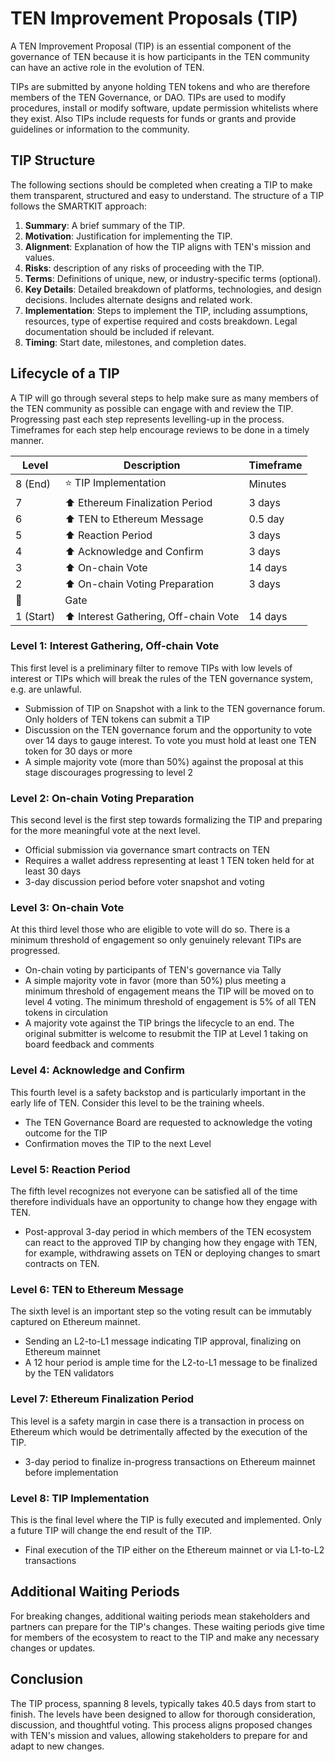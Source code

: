 # TEN Improvement Proposals (TIP)

A TEN Improvement Proposal (TIP) is an essential component of the governance of TEN because it is how participants in the TEN community can have an active role in the evolution of TEN.

TIPs are submitted by anyone holding TEN tokens and who are therefore members of the TEN Governance, or DAO. TIPs are used to modify procedures, install or modify software, update permission whitelists where they exist. Also TIPs include requests for funds or grants and provide guidelines or information to the community.

## TIP Structure[​](#tip-structure "Direct link to TIP Structure")

The following sections should be completed when creating a TIP to make them transparent, structured and easy to understand. The structure of a TIP follows the SMARTKIT approach:

1. **Summary**: A brief summary of the TIP.
2. **Motivation**: Justification for implementing the TIP.
3. **Alignment**: Explanation of how the TIP aligns with TEN's mission and values.
4. **Risks**: description of any risks of proceeding with the TIP.
5. **Terms**: Definitions of unique, new, or industry-specific terms (optional).
6. **Key Details**: Detailed breakdown of platforms, technologies, and design decisions. Includes alternate designs and related work.
7. **Implementation**: Steps to implement the TIP, including assumptions, resources, type of expertise required and costs breakdown. Legal documentation should be included if relevant.
8. **Timing**: Start date, milestones, and completion dates.

## Lifecycle of a TIP[​](#lifecycle-of-a-tip "Direct link to Lifecycle of a TIP")

A TIP will go through several steps to help make sure as many members of the TEN community as possible can engage with and review the TIP. Progressing past each step represents levelling-up in the process. Timeframes for each step help encourage reviews to be done in a timely manner.

| Level     | Description                           | Timeframe |
| --------- | ------------------------------------- | --------- |
| 8 (End)   | ⭐ TIP Implementation                 | Minutes   |
| 7         | ⬆️ Ethereum Finalization Period       | 3 days    |
| 6         | ⬆️ TEN to Ethereum Message            | 0.5 day   |
| 5         | ⬆️ Reaction Period                    | 3 days    |
| 4         | ⬆️ Acknowledge and Confirm            | 3 days    |
| 3         | ⬆️ On-chain Vote                      | 14 days   |
| 2         | ⬆️ On-chain Voting Preparation        | 3 days    |
| 🛑        | Gate                                  |           |
| 1 (Start) | ⬆️ Interest Gathering, Off-chain Vote | 14 days   |

### Level 1: Interest Gathering, Off-chain Vote[​](#level-1-interest-gathering-off-chain-vote "Direct link to Level 1: Interest Gathering, Off-chain Vote")

This first level is a preliminary filter to remove TIPs with low levels of interest or TIPs which will break the rules of the TEN governance system, e.g. are unlawful.

* Submission of TIP on Snapshot with a link to the TEN governance forum. Only holders of TEN tokens can submit a TIP
* Discussion on the TEN governance forum and the opportunity to vote over 14 days to gauge interest. To vote you must hold at least one TEN token for 30 days or more
* A simple majority vote (more than 50%) against the proposal at this stage discourages progressing to level 2

### Level 2: On-chain Voting Preparation[​](#level-2-on-chain-voting-preparation "Direct link to Level 2: On-chain Voting Preparation")

This second level is the first step towards formalizing the TIP and preparing for the more meaningful vote at the next level.

* Official submission via governance smart contracts on TEN
* Requires a wallet address representing at least 1 TEN token held for at least 30 days
* 3-day discussion period before voter snapshot and voting

### Level 3: On-chain Vote[​](#level-3-on-chain-vote "Direct link to Level 3: On-chain Vote")

At this third level those who are eligible to vote will do so. There is a minimum threshold of engagement so only genuinely relevant TIPs are progressed.

* On-chain voting by participants of TEN's governance via Tally
* A simple majority vote in favor (more than 50%) plus meeting a minimum threshold of engagement means the TIP will be moved on to level 4 voting. The minimum threshold of engagement is 5% of all TEN tokens in circulation
* A majority vote against the TIP brings the lifecycle to an end. The original submitter is welcome to resubmit the TIP at Level 1 taking on board feedback and comments

### Level 4: Acknowledge and Confirm[​](#level-4-acknowledge-and-confirm "Direct link to Level 4: Acknowledge and Confirm")

This fourth level is a safety backstop and is particularly important in the early life of TEN. Consider this level to be the training wheels.

* The TEN Governance Board are requested to acknowledge the voting outcome for the TIP
* Confirmation moves the TIP to the next Level

### Level 5: Reaction Period[​](#level-5-reaction-period "Direct link to Level 5: Reaction Period")

The fifth level recognizes not everyone can be satisfied all of the time therefore individuals have an opportunity to change how they engage with TEN.

* Post-approval 3-day period in which members of the TEN ecosystem can react to the approved TIP by changing how they engage with TEN, for example, withdrawing assets on TEN or deploying changes to smart contracts on TEN.

### Level 6: TEN to Ethereum Message[​](#level-6-ten-to-ethereum-message "Direct link to Level 6: TEN to Ethereum Message")

The sixth level is an important step so the voting result can be immutably captured on Ethereum mainnet.

* Sending an L2-to-L1 message indicating TIP approval, finalizing on Ethereum mainnet
* A 12 hour period is ample time for the L2-to-L1 message to be finalized by the TEN validators

### Level 7: Ethereum Finalization Period[​](#level-7-ethereum-finalization-period "Direct link to Level 7: Ethereum Finalization Period")

This level is a safety margin in case there is a transaction in process on Ethereum which would be detrimentally affected by the execution of the TIP.

* 3-day period to finalize in-progress transactions on Ethereum mainnet before implementation

### Level 8: TIP Implementation[​](#level-8-tip-implementation "Direct link to Level 8: TIP Implementation")

This is the final level where the TIP is fully executed and implemented. Only a future TIP will change the end result of the TIP.

* Final execution of the TIP either on the Ethereum mainnet or via L1-to-L2 transactions

## Additional Waiting Periods[​](#additional-waiting-periods "Direct link to Additional Waiting Periods")

For breaking changes, additional waiting periods mean stakeholders and partners can prepare for the TIP's changes. These waiting periods give time for members of the ecosystem to react to the TIP and make any necessary changes or updates.

## Conclusion[​](#conclusion "Direct link to Conclusion")

The TIP process, spanning 8 levels, typically takes 40.5 days from start to finish. The levels have been designed to allow for thorough consideration, discussion, and thoughtful voting. This process aligns proposed changes with TEN's mission and values, allowing stakeholders to prepare for and adapt to new changes.
